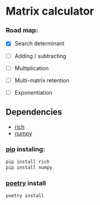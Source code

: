 # Matrix calculator
  
  
### Road map:
- [x] Search determinant
- [ ] Adding / subtracting
- [ ] Multiplication
- [ ] Multi-matrix retention
- [ ] Exponentiation
  
  
## Dependencies
- [rich](https://pypi.org/project/rich/)
- [numpy](https://pypi.org/project/numpy/)
  
### [pip](https://pypi.org/project/pip/) instaling:
```bash
pip install rich
pip install numpy
```
  
### [poetry](https://python-poetry.org/) install
```bash
poetry install
```

